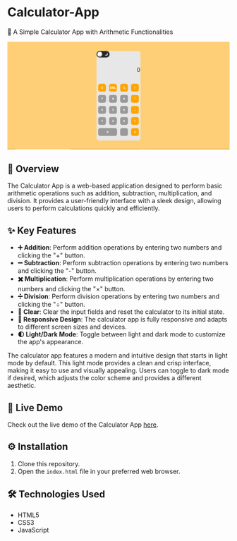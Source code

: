 # Calculator-App

🧮 A Simple Calculator App with Arithmetic Functionalities
  
![Calculator App Screenshot](preview.png)

## 📖 Overview

The Calculator App is a web-based application designed to perform basic arithmetic operations such as addition, subtraction, multiplication, and division. It provides a user-friendly interface with a sleek design, allowing users to perform calculations quickly and efficiently.

## ✨ Key Features

- **➕ Addition**: Perform addition operations by entering two numbers and clicking the "+" button.
- **➖ Subtraction**: Perform subtraction operations by entering two numbers and clicking the "-" button.
- **✖️ Multiplication**: Perform multiplication operations by entering two numbers and clicking the "×" button.
- **➗ Division**: Perform division operations by entering two numbers and clicking the "÷" button.
- **🔄 Clear**: Clear the input fields and reset the calculator to its initial state.
- **📱 Responsive Design**: The calculator app is fully responsive and adapts to different screen sizes and devices.
- **🌓 Light/Dark Mode**: Toggle between light and dark mode to customize the app's appearance.

The calculator app features a modern and intuitive design that starts in light mode by default. This light mode provides a clean and crisp interface, making it easy to use and visually appealing. Users can toggle to dark mode if desired, which adjusts the color scheme and provides a different aesthetic.


## 🚀 Live Demo

Check out the live demo of the Calculator App [here](https://your-demo-url.com).

## ⚙️ Installation

1. Clone this repository.
2. Open the `index.html` file in your preferred web browser.

## 🛠️ Technologies Used

- HTML5
- CSS3
- JavaScript
